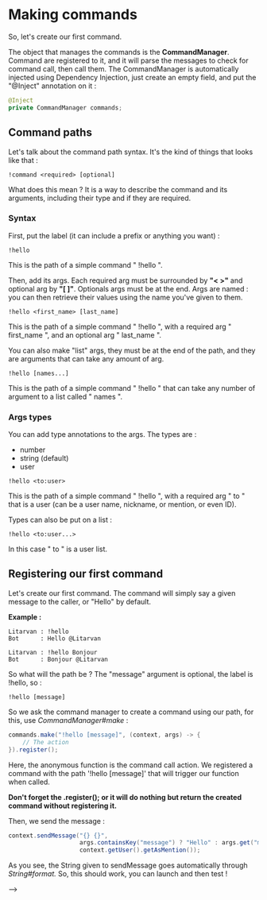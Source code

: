 # Making commands

So, let's create our first command.

The object that manages the commands is the **CommandManager**. Command are registered to it, and it will parse the messages to check for command call, then call them. The CommandManager is automatically injected using Dependency Injection, just create an empty field, and put the "@Inject" annotation on it :

```java
@Inject
private CommandManager commands;
```

## Command paths

Let's talk about the command path syntax. It's the kind of things that looks like that :

```
!command <required> [optional]
```

What does this mean ? It is a way to describe the command and its arguments, including their type and if they are required.

### Syntax

First, put the label \(it can include a prefix or anything you want\) :

```
!hello
```

This is the path of a simple command " !hello ".

Then, add its args. Each required arg must be surrounded by **"&lt; &gt;"** and optional arg by **"\[ \]"**. Optionals args must be at the end. Args are named : you can then retrieve their values using the name you've given to them.

```
!hello <first_name> [last_name]
```

This is the path of a simple command " !hello ", with a required arg " first\_name ", and an optional arg " last\_name ".

You can also make "list" args, they must be at the end of the path, and they are arguments that can take any amount of arg.

```
!hello [names...]
```

This is the path of a simple command " !hello " that can take any number of argument to a list called " names ".

### Args types

You can add type annotations to the args. The types are :

* number
* string \(default\)
* user

```
!hello <to:user>
```

This is the path of a simple command " !hello ", with a required arg " to " that is a user \(can be a user name, nickname, or mention, or even ID\).

Types can also be put on a list :

```
!hello <to:user...>
```

In this case " to " is a user list.

## Registering our first command

Let's create our first command. The command will simply say a given message to the caller, or "Hello" by default.

**Example :**

```
Litarvan : !hello
Bot      : Hello @Litarvan

Litarvan : !hello Bonjour
Bot      : Bonjour @Litarvan
```

So what will the path be ? The "message" argument is optional, the label is !hello, so :

```
!hello [message]
```

So we ask the command manager to create a command using our path, for this, use _CommandManager\#make_  :

```java
commands.make("!hello [message]", (context, args) -> {
    // The action
}).register();
```

Here, the anonymous function is the command call action. We registered a command with the path '!hello \[message\]' that will trigger our function when called.

**Don't forget the .register\(\); or it will do nothing but return the created command without registering it.**

Then, we send the message :

```java
context.sendMessage("{} {}",
                    args.containsKey("message") ? "Hello" : args.get("message").getAsString(),
                    context.getUser().getAsMention());
```

As you see, the String given to sendMessage goes automatically through _String\#format._ So, this should work, you can launch and then test !

--&gt;

